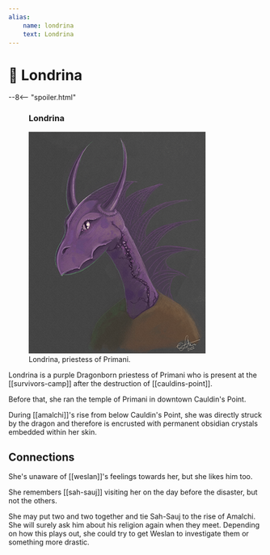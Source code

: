 ```yaml
---
alias:
    name: londrina
    text: Londrina
---
```

# 🔐 Londrina

--8<-- "spoiler.html"

<figure class="infobox right">
  <h3>Londrina</h3>
  <a href="/assets/images/londrina-full.png">
    <img src="/assets/images/londrina-tiny.png" />
  </a>
  <figcaption>
    Londrina, priestess of Primani.
  </figcaption>
</figure>

Londrina is a purple Dragonborn priestess of Primani who is present at the [[survivors-camp]] after the destruction of [[cauldins-point]].

Before that, she ran the temple of Primani in downtown Cauldin's Point.

During [[amalchi]]'s rise from below Cauldin's Point, she was directly struck by the dragon and therefore is encrusted with permanent obsidian crystals embedded within her skin.

## Connections

She's unaware of [[weslan]]'s feelings towards her, but she likes him too.

She remembers [[sah-sauj]] visiting her on the day before the disaster, but not the others.

She may put two and two together and tie Sah-Sauj to the rise of Amalchi. She will surely ask him about his religion again when they meet. Depending on how this plays out, she could try to get Weslan to investigate them or something more drastic.
